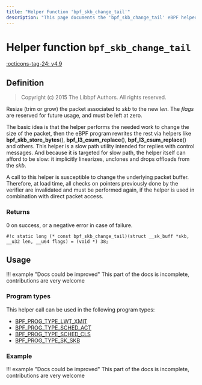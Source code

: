 ```yaml
---
title: "Helper Function 'bpf_skb_change_tail'"
description: "This page documents the 'bpf_skb_change_tail' eBPF helper function, including its definition, usage, program types that can use it, and examples."
---
```

# Helper function `bpf_skb_change_tail`

<!-- [FEATURE_TAG](bpf_skb_change_tail) -->
[:octicons-tag-24: v4.9](https://github.com/torvalds/linux/commit/5293efe62df81908f2e90c9820c7edcc8e61f5e9)
<!-- [/FEATURE_TAG] -->

## Definition

> Copyright (c) 2015 The Libbpf Authors. All rights reserved.


<!-- [HELPER_FUNC_DEF] -->
Resize (trim or grow) the packet associated to _skb_ to the new _len_. The _flags_ are reserved for future usage, and must be left at zero.

The basic idea is that the helper performs the needed work to change the size of the packet, then the eBPF program rewrites the rest via helpers like **bpf_skb_store_bytes**(), **bpf_l3_csum_replace**(), **bpf_l3_csum_replace**() and others. This helper is a slow path utility intended for replies with control messages. And because it is targeted for slow path, the helper itself can afford to be slow: it implicitly linearizes, unclones and drops offloads from the _skb_.

A call to this helper is susceptible to change the underlying packet buffer. Therefore, at load time, all checks on pointers previously done by the verifier are invalidated and must be performed again, if the helper is used in combination with direct packet access.

### Returns

0 on success, or a negative error in case of failure.

`#!c static long (* const bpf_skb_change_tail)(struct __sk_buff *skb, __u32 len, __u64 flags) = (void *) 38;`
<!-- [/HELPER_FUNC_DEF] -->

## Usage

!!! example "Docs could be improved"
    This part of the docs is incomplete, contributions are very welcome

### Program types

This helper call can be used in the following program types:

<!-- DO NOT EDIT MANUALLY -->
<!-- [HELPER_FUNC_PROG_REF] -->
 * [BPF_PROG_TYPE_LWT_XMIT](../program-type/BPF_PROG_TYPE_LWT_XMIT.md)
 * [BPF_PROG_TYPE_SCHED_ACT](../program-type/BPF_PROG_TYPE_SCHED_ACT.md)
 * [BPF_PROG_TYPE_SCHED_CLS](../program-type/BPF_PROG_TYPE_SCHED_CLS.md)
 * [BPF_PROG_TYPE_SK_SKB](../program-type/BPF_PROG_TYPE_SK_SKB.md)
<!-- [/HELPER_FUNC_PROG_REF] -->

### Example

!!! example "Docs could be improved"
    This part of the docs is incomplete, contributions are very welcome
